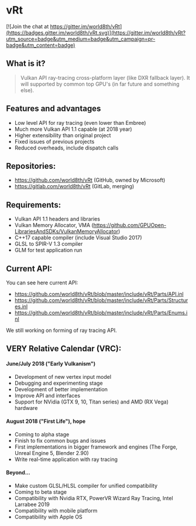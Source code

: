 # vRt

[![Join the chat at https://gitter.im/world8th/vRt](https://badges.gitter.im/world8th/vRt.svg)](https://gitter.im/world8th/vRt?utm_source=badge&utm_medium=badge&utm_campaign=pr-badge&utm_content=badge)

## What is it?
> Vulkan API ray-tracing cross-platform layer (like DXR fallback layer). It will supported by common top GPU's (in far future and something else).

## Features and advantages
- Low level API for ray tracing (even lower than Embree)
- Much more Vulkan API 1.1 capable (at 2018 year)
- Higher extensibility than original project
- Fixed issues of previous projects 
- Reduced overheads, include dispatch calls 

## Repositories:
- https://github.com/world8th/vRt (GitHub, owned by Microsoft)
- https://gitlab.com/world8th/vRt (GitLab, merging)

## Requirements: 
- Vulkan API 1.1 headers and libraries
- Vulkan Memory Allocator, VMA (https://github.com/GPUOpen-LibrariesAndSDKs/VulkanMemoryAllocator)
- C++17 capable compiler (include Visual Studio 2017)
- GLSL to SPIR-V 1.3 compiler
- GLM for test application run

## Current API: 
You can see here current API:
- https://github.com/world8th/vRt/blob/master/include/vRt/Parts/API.inl
- https://github.com/world8th/vRt/blob/master/include/vRt/Parts/Structures.inl
- https://github.com/world8th/vRt/blob/master/include/vRt/Parts/Enums.inl

We still working on forming of ray tracing API. 

## VERY Relative Calendar (VRC):

#### June/July 2018 ("Early Vulkanism")
- Development of new vertex input model
- Debugging and experimenting stage
- Development of better implementation 
- Improve API and interfaces
- Support for NVidia (GTX 9, 10, Titan series) and AMD (RX Vega) hardware

#### August 2018 ("First Life"), hope
- Coming to alpha stage
- Finish to fix common bugs and issues 
- First implementations in bigger framework and engines (The Forge, Unreal Engine 5, Blender 2.90)
- Write real-time application with ray tracing 

#### Beyond... 
- Make custom GLSL/HLSL compiler for unified compatibility 
- Coming to beta stage
- Compatibility with Nvidia RTX, PowerVR Wizard Ray Tracing, Intel Larrabee 2019
- Compatibility with mobile platform 
- Compatibility with Apple OS
